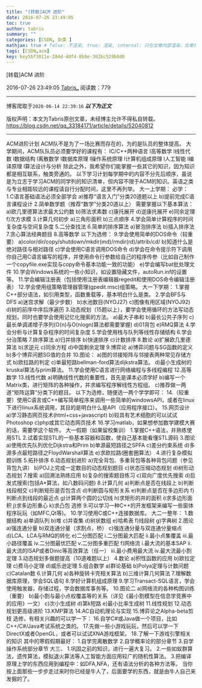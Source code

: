```yaml
---
title: "[转载]ACM 进阶"
date: 2016-07-26 23:49:05
toc: true
author: tabris
summary: ""
categories: [CSDN, 杂类 ]
mathjax: true # false: 不渲染, true: 渲染, internal: 只在文章内部渲染，文章列表中不渲染
tags: [CSDN,acm]
key: key5bf3011e-284d-40f4-8b9e-302bc529b0d0
---
```


[转载]ACM 进阶

2016-07-26 23:49:05  [Tabris_](https://me.csdn.net/qq_33184171) 阅读数：779

---

博客爬取于`2020-06-14 22:39:16`
***以下为正文***

版权声明：本文为Tabris原创文章，未经博主允许不得私自转载。
https://blog.csdn.net/qq_33184171/article/details/52040812

<!-- more -->

---

ACM进阶计划
ACM队不是为了一场比赛而存在的，为的是队员的整体提高。
大学期间，ACM队队员必须要学好的课程有：
lC/C++两种语言
l高等数学
l线性代数
l数据结构
l离散数学
l数据库原理
l操作系统原理
l计算机组成原理
l人工智能
l编译原理
l算法设计与分析
除此之外，我希望你们能掌握一些其它的知识，因为知识都是相互联系，触类旁通的。
以下学习计划每学期中的内容不分先后顺序，虽说是为立志于学习ACM的同学列的知识清单，但内容不限于ACM的知识。英语之类与专业相距较远的课程请自行分配时间，这里不再列举。
大一上学期：
必学：
1.C语言基础语法必须全部学会
a)推荐“语言入门”分类20道题以上
b)提前完成C语言课程设计
2.简单数学题（推荐“数学”分类20道以上）
需要掌握以下基本算法：
a)欧几里德算法求最大公约数
b)筛法求素数
c)康托展开
d)逆康托展开
e)同余定理
f)次方求模
3.计算几何初步
a)三角形面积
b)三点顺序
4.学会简单计算程序的时间复杂度与空间复杂度
5.二分查找法
6.简单的排序算法
a)冒泡排序法
b)插入排序法
7.贪心算法经典题目
8.高等数学
以下为选修：
9.学会使用简单的DOS命令（较重要）
a)color/dir/copy/shutdown/mkdir(md)/rmdir(rd)/attrib/cd/
b)知道什么是绝对路径与相对路径
c)学会使用C语言调用DOS命令
d)学会在命令提示符下调用你自己用C语言编写的程序，并使用命令行参数给自己的程序传参（比如自己制作一个copyfile.exe实现与copy命令基本功能一致的功能）
e)学会编写bat批处理文件
10.学会Windows系统的一些小知识，如设置隐藏文件，autoRun.inf的设置等。
11.学会编辑注册表（包括使用注册表编辑器regedit和使用DOS命令编辑注册表）
12.学会使用组策略管理器管理(gpedit.msc)组策略。
大一下学期：
1.掌握C++部分语法，如引用类型，函数重载等，基本明白什么是类。
2.学会BFS与DFS
a)迷宫求解（最少步数）
b)水池数目(NYOJ27)
c)图像有用区域(NYOJ92)
d)树的前序中序后序遍历
3.动态规划（15题以上），要学会使用循环的方法写动态规划，同时也要学会使用记忆化搜索的方法。
a)最大子串和
b)最长公共子序列
c)最长单调递增子序列(O(n)与O(nlogn)算法都需要掌握)
d)01背包
e)RMQ算法
4.学会分析与计算复杂程序的时间复杂度
5.学会使用栈与队列等线性存储结构
6.学会分治策略
7.排序算法
a)归并排序
b)快速排序
c)计数排序
8.数论
a)扩展欧几里德算法
b)求逆元
c)同余方程
d)中国剩余定理
9.博弈论
a)博弈问题与SG函数的定义
b)多个博弈问题SG值的合并
10.图论：
a)图的邻接矩阵与邻接表两种常见存储方式
b)欧拉路的判定
c)单最短路bellman-ford算法dijkstra算法。
d)最小生成树的kruskal算法与prim算法。
11.学会使用C语言进行网络编程与多线程编程
12.高等数学
13.线性代数
a)明确线性代数的重要性，首先是课本必须学好
b)编写一个Matrix类，进行矩阵的各种操作，并求编写程序解线性方程组。
c)推荐做一两道“矩阵运算”分类下的题目。
以下为选修，随便选一两个学学即可：
14.（较重要）使用C语言或C++编写简单程序来调用一些简单的windowsAPI，或者在linux下进行linux系统调用，其目的是明白什么是API（应用程序接口）。
15.网页设计
a)学习静态网页技术(html+css+javascript)
b)较具有艺术细胞的可以试试Photoshop
c)php或其它动态网页技术
16.学习matlab，如果想参加数学建模大赛的话，需要学这个软件。
大一假期（如果留校集训）
1.掌握C++语法，并熟练使用STL
2.试着实现STL的一些基本容器和函数，使自己基本能看懂STL源码
3.图论
a)使用优先队列优化Dijkstra和Prim
b)单源最短路径之SPFA
c)差分约束系统
d)多源多点最短路径之FloydWarshall算法
e)求欧拉路(圈套圈算法）
4.进行复杂模拟题训练
5.拓扑排序
6.动态规划进阶
a)完全背包、多重背包等各种背包问题（参见背包九讲）
b)POJ上完成一定数目的动态规划题目
c)状态压缩动态规划
d)树形动态规划
7.搜索
a)回溯法熟练应用
b)复杂的搜索题目练习
c)双向广度优先搜索
d)启发式搜索(包括A*算法，如八数码问题)
8.计算几何
a)判断点是否在线段上
b)判断线段相交
c)判断矩形是否包含点
d)判断圆与矩形关系
e)判断点是否在多边形内
f)判断点到线段的最近点
g)计算两个圆的公切线
h)求矩形的并的面积
i)求多边形面积
j)求多边形重心
k)求凸包
选修
9.可以学习一种C++的开发框架来编写一些窗体程序玩玩（如MFC,Qt等)。
10.学习使用C或C++连接数据库。
大二一整年：
1.数据结构
a)单调队列
b)堆
c)并查集
d)树状数组
e)哈希表
f)线段树
g)字典树
2.图论
a)强连通分量
b)双连通分量（求割点，桥）
c)强连通分量与双连通分量缩点
d)LCA、LCA与RMQ的转化
e)二分图匹配
i.二分图最大匹配
ii.最小点集覆盖
iii.最小路径覆盖
iv.二分图最优匹配
v.二分图多重匹配
f)网络流
i.最大流的基本SAP
ii.最大流的ISAP或者Dinic等高效算法（任一）
iii.最小费用最大流
iv.最大流最小割定理
3.动态规划多做题提高（10道难题以上）
4.数论
a)积性函数的应用
b)欧拉定理
c)费马小定理
d)威乐逊定理
5.组合数学
a)群论基础
b)Polya定理与计数问题
c)Catalan数
6.计算几何
a)各种旋转卡壳相关算法
b)三维计算几何算法
7.理解数据库原理，学会SQL语句
8.学好计算机组成原理
9.学习Transact-SQL语言，学会使用触发器，存储过程，学会数据库事务等。
10.图论二
a)网络流的各种构图训练（重要）
b)最小割与最小点权覆盖等的关系（详见《最小割模型在信息学竞赛中的应用》一文）
c)次小生成树
d)第k短路
e)最小比率生成树
11.线性规划
12.动态规划更高级进阶
13.KMP算法
14.AC自动机理论与实现
15.博弈论之Alpha-beta剪枝
选修，有相关兴趣的可以学一下：
16.自学C#或Java做一个项目，比如C++/C#/Java考试系统之类的。
17.先做一些小游戏玩玩，然后可以学一下DirectX或者OpenGL，或者可以试试XNA游戏框架。
18.了解一下游戏引擎相关的知识
其中的寒假假期最好：
1.自学完离散数学
2.自学概率论的部分章节
3.自学操作系统部分章节
大三、
1.巩固之前的知识，进行一遍大复习。
2.一些如蚁群算法，遗传算法，模拟退火算法等人工智能方面应用较广的随机性算法。
3.把编译原理上学的东西应用到编程中：如DFA,NFA，还有语法分析的各种方法等。
当你按上面那些一步步走过来时你已经是牛人了，后面要学的东西，就是由牛人自己来发掘的了。
